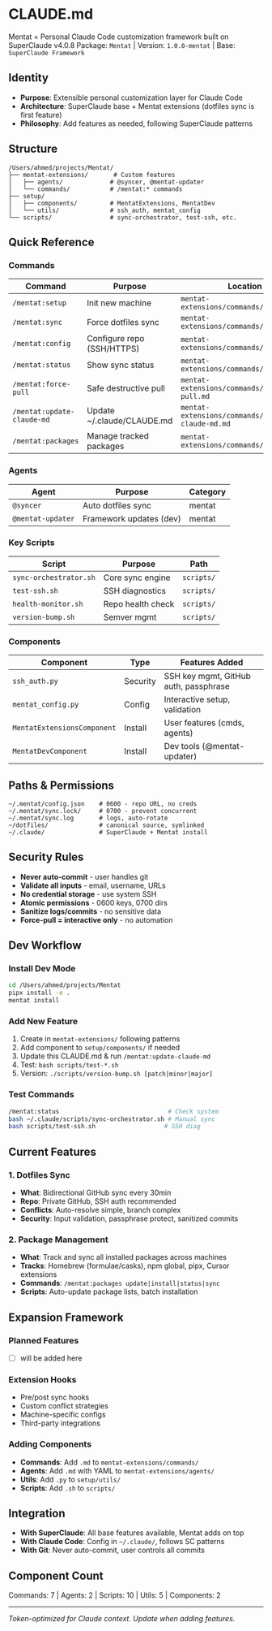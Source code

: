 # CLAUDE.md

Mentat = Personal Claude Code customization framework built on SuperClaude v4.0.8
Package: `Mentat` | Version: `1.0.0-mentat` | Base: `SuperClaude Framework`

## Identity
- **Purpose**: Extensible personal customization layer for Claude Code
- **Architecture**: SuperClaude base + Mentat extensions (dotfiles sync is first feature)
- **Philosophy**: Add features as needed, following SuperClaude patterns

## Structure
```
/Users/ahmed/projects/Mentat/
├── mentat-extensions/       # Custom features
│   ├── agents/             # @syncer, @mentat-updater
│   └── commands/           # /mentat:* commands
├── setup/
│   ├── components/         # MentatExtensions, MentatDev
│   └── utils/              # ssh_auth, mentat_config
└── scripts/                # sync-orchestrator, test-ssh, etc.
```

## Quick Reference

### Commands
| Command | Purpose | Location |
|---------|---------|----------|
| `/mentat:setup` | Init new machine | `mentat-extensions/commands/setup.md` |
| `/mentat:sync` | Force dotfiles sync | `mentat-extensions/commands/sync.md` |
| `/mentat:config` | Configure repo (SSH/HTTPS) | `mentat-extensions/commands/config.md` |
| `/mentat:status` | Show sync status | `mentat-extensions/commands/status.md` |
| `/mentat:force-pull` | Safe destructive pull | `mentat-extensions/commands/force-pull.md` |
| `/mentat:update-claude-md` | Update ~/.claude/CLAUDE.md | `mentat-extensions/commands/update-claude-md.md` |
| `/mentat:packages` | Manage tracked packages | `mentat-extensions/commands/packages.md` |

### Agents
| Agent | Purpose | Category |
|-------|---------|----------|
| `@syncer` | Auto dotfiles sync | mentat |
| `@mentat-updater` | Framework updates (dev) | mentat |

### Key Scripts
| Script | Purpose | Path |
|--------|---------|------|
| `sync-orchestrator.sh` | Core sync engine | `scripts/` |
| `test-ssh.sh` | SSH diagnostics | `scripts/` |
| `health-monitor.sh` | Repo health check | `scripts/` |
| `version-bump.sh` | Semver mgmt | `scripts/` |

### Components
| Component | Type | Features Added |
|-----------|------|----------------|
| `ssh_auth.py` | Security | SSH key mgmt, GitHub auth, passphrase |
| `mentat_config.py` | Config | Interactive setup, validation |
| `MentatExtensionsComponent` | Install | User features (cmds, agents) |
| `MentatDevComponent` | Install | Dev tools (@mentat-updater) |

## Paths & Permissions
```
~/.mentat/config.json    # 0600 - repo URL, no creds
~/.mentat/sync.lock/     # 0700 - prevent concurrent
~/.mentat/sync.log       # logs, auto-rotate
~/dotfiles/              # canonical source, symlinked
~/.claude/               # SuperClaude + Mentat install
```

## Security Rules
- **Never auto-commit** - user handles git
- **Validate all inputs** - email, username, URLs
- **No credential storage** - use system SSH
- **Atomic permissions** - 0600 keys, 0700 dirs
- **Sanitize logs/commits** - no sensitive data
- **Force-pull = interactive only** - no automation

## Dev Workflow

### Install Dev Mode
```bash
cd /Users/ahmed/projects/Mentat
pipx install -e .
mentat install
```

### Add New Feature
1. Create in `mentat-extensions/` following patterns
2. Add component to `setup/components/` if needed
3. Update this CLAUDE.md & run `/mentat:update-claude-md`
4. Test: `bash scripts/test-*.sh`
5. Version: `./scripts/version-bump.sh [patch|minor|major]`

### Test Commands
```bash
/mentat:status                              # Check system
bash ~/.claude/scripts/sync-orchestrator.sh # Manual sync
bash scripts/test-ssh.sh                   # SSH diag
```

## Current Features

### 1. Dotfiles Sync
- **What**: Bidirectional GitHub sync every 30min
- **Repo**: Private GitHub, SSH auth recommended
- **Conflicts**: Auto-resolve simple, branch complex
- **Security**: Input validation, passphrase protect, sanitized commits

### 2. Package Management
- **What**: Track and sync all installed packages across machines
- **Tracks**: Homebrew (formulae/casks), npm global, pipx, Cursor extensions
- **Commands**: `/mentat:packages update|install|status|sync`
- **Scripts**: Auto-update package lists, batch installation

## Expansion Framework

### Planned Features
- [ ] will be added here


### Extension Hooks
- Pre/post sync hooks
- Custom conflict strategies
- Machine-specific configs
- Third-party integrations

### Adding Components
- **Commands**: Add `.md` to `mentat-extensions/commands/`
- **Agents**: Add `.md` with YAML to `mentat-extensions/agents/`
- **Utils**: Add `.py` to `setup/utils/`
- **Scripts**: Add `.sh` to `scripts/`

## Integration
- **With SuperClaude**: All base features available, Mentat adds on top
- **With Claude Code**: Config in `~/.claude/`, follows SC patterns
- **With Git**: Never auto-commit, user controls all commits

## Component Count
Commands: 7 | Agents: 2 | Scripts: 10 | Utils: 5 | Components: 2

---
*Token-optimized for Claude context. Update when adding features.*